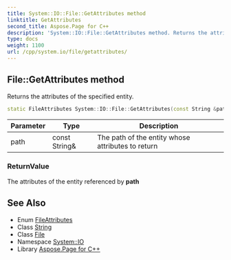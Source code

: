 ```yaml
---
title: System::IO::File::GetAttributes method
linktitle: GetAttributes
second_title: Aspose.Page for C++
description: 'System::IO::File::GetAttributes method. Returns the attributes of the specified entity in C++.'
type: docs
weight: 1100
url: /cpp/system.io/file/getattributes/
---
```

## File::GetAttributes method


Returns the attributes of the specified entity.

```cpp
static FileAttributes System::IO::File::GetAttributes(const String &path)
```


| Parameter | Type | Description |
| --- | --- | --- |
| path | const String\& | The path of the entity whose attributes to return |

### ReturnValue

The attributes of the entity referenced by **path**

## See Also

* Enum [FileAttributes](../../fileattributes/)
* Class [String](../../../system/string/)
* Class [File](../)
* Namespace [System::IO](../../)
* Library [Aspose.Page for C++](../../../)
